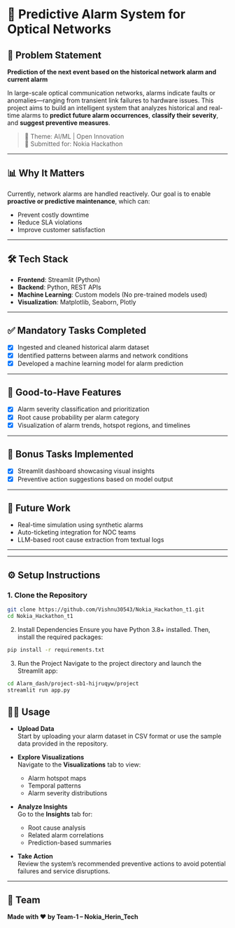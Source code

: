 # 🔮 Predictive Alarm System for Optical Networks

## 📌 Problem Statement

**Prediction of the next event based on the historical network alarm and current alarm**

In large-scale optical communication networks, alarms indicate faults or anomalies—ranging from transient link failures to hardware issues. This project aims to build an intelligent system that analyzes historical and real-time alarms to **predict future alarm occurrences**, **classify their severity**, and **suggest preventive measures**.

> 🚀 Theme: AI/ML | Open Innovation  
> 📅 Submitted for: Nokia Hackathon  

---

## 📊 Why It Matters

Currently, network alarms are handled reactively. Our goal is to enable **proactive or predictive maintenance**, which can:
- Prevent costly downtime
- Reduce SLA violations
- Improve customer satisfaction

---

## 🛠️ Tech Stack

- **Frontend**: Streamlit (Python)
- **Backend**: Python, REST APIs
- **Machine Learning**: Custom models (No pre-trained models used)
- **Visualization**: Matplotlib, Seaborn, Plotly

---

## ✅ Mandatory Tasks Completed

- [x] Ingested and cleaned historical alarm dataset
- [x] Identified patterns between alarms and network conditions
- [x] Developed a machine learning model for alarm prediction

---

## 🌟 Good-to-Have Features

- [x] Alarm severity classification and prioritization
- [x] Root cause probability per alarm category
- [x] Visualization of alarm trends, hotspot regions, and timelines

---

## 🎁 Bonus Tasks Implemented

- [x] Streamlit dashboard showcasing visual insights
- [x] Preventive action suggestions based on model output

---


## 🧠 Future Work

- Real-time simulation using synthetic alarms
- Auto-ticketing integration for NOC teams
- LLM-based root cause extraction from textual logs

---

---

## ⚙️ Setup Instructions

### 1. Clone the Repository
```bash
git clone https://github.com/Vishnu30543/Nokia_Hackathon_t1.git
cd Nokia_Hackathon_t1
```
2. Install Dependencies
Ensure you have Python 3.8+ installed. Then, install the required packages:
```bash
pip install -r requirements.txt
```
3. Run the Project
Navigate to the project directory and launch the Streamlit app:
```bash
cd Alarm_dash/project-sb1-hijruqyw/project
streamlit run app.py
```
## 🧑‍💻 Usage

- **Upload Data**  
  Start by uploading your alarm dataset in CSV format or use the sample data provided in the repository.

- **Explore Visualizations**  
  Navigate to the **Visualizations** tab to view:
  - Alarm hotspot maps
  - Temporal patterns
  - Alarm severity distributions

- **Analyze Insights**  
  Go to the **Insights** tab for:
  - Root cause analysis
  - Related alarm correlations
  - Prediction-based summaries

- **Take Action**  
  Review the system’s recommended preventive actions to avoid potential failures and service disruptions.

---

## 👥 Team

**Made with ❤️ by Team-1 – Nokia_Herin_Tech**

